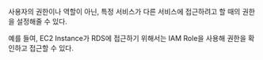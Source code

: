 사용자의 권한이나 역할이 아닌, 특정 서비스가 다른 서비스에 접근하려고 할 때의 권한을 설정해줄 수 있다.

예를 들여, EC2 Instance가 RDS에 접근하기 위해서는 IAM Role을 사용해 권한을 확인하고 접근할 수 있다.
